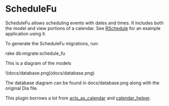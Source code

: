 # ScheduleFu

ScheduleFu allows scheduling events with dates and times. It includes both the 
model and view portions of a calendar. See 
[RSchedule](http://github.com/angelic/rschedule) for an example application using it.

To generate the ScheduleFu migrations, run:

  rake db:migrate:schedule_fu

This is a diagram of the models

!(docs/database.png)(docs/database.png)

The database diagram can be found in docs/database.png along with the original Dia file.

This plugin borrows a lot from [acts_as_calendar](http://github.com/dball/acts_as_calendar)
and [calendar_helper](http://github.com/topfunky/calendar_helper).
